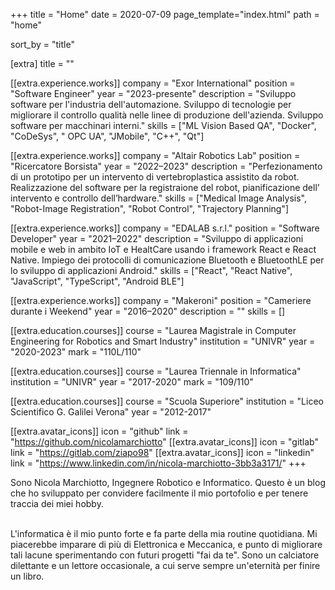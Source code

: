 +++
title = "Home"
date = 2020-07-09
page_template="index.html"
path = "home"

sort_by = "title"

[extra]
title = ""

[[extra.experience.works]]
  company = "Exor International"
  position = "Software Engineer"
  year = "2023-presente"
  description = "Sviluppo software per l'industria dell'automazione. Sviluppo di tecnologie per migliorare il controllo qualità nelle linee di produzione dell'azienda. Sviluppo software per macchinari interni."
  skills = ["ML Vision Based QA", "Docker", "CoDeSys", " OPC UA", "JMobile", "C++", "Qt"]

[[extra.experience.works]]
  company = "Altair Robotics Lab"
  position = "Ricercatore Borsista"
  year = "2022–2023"
  description = "Perfezionamento di un prototipo per un intervento di vertebroplastica assistito da robot. Realizzazione del software per la registraione del robot, pianificazione dell’ intervento e controllo dell’hardware."
  skills = ["Medical Image Analysis", "Robot-Image Registration", "Robot Control", "Trajectory Planning"]
   
[[extra.experience.works]]
  company = "EDALAB s.r.l."
  position = "Software Developer"
  year = "2021–2022"
  description = "Sviluppo di applicazioni mobile e web in ambito IoT e HealtCare usando i framework React e React Native. Impiego dei protocolli di comunicazione Bluetooth e BluetoothLE per lo sviluppo di applicazioni Android."
  skills = ["React", "React Native", "JavaScript", "TypeScript", "Android BLE"]
    
[[extra.experience.works]]
  company = "Makeroni"
  position = "Cameriere durante i Weekend"
  year = "2016–2020"
  description = ""
  skills = []


[[extra.education.courses]]
  course = "Laurea Magistrale in Computer Engineering for Robotics and Smart Industry"
  institution = "UNIVR"
  year = "2020-2023"
  mark = "110L/110"

[[extra.education.courses]]
  course = "Laurea Triennale in Informatica"
  institution = "UNIVR"
  year = "2017-2020"
  mark = "109/110"

[[extra.education.courses]]
  course = "Scuola Superiore"
  institution = "Liceo Scientifico G. Galilei Verona"
  year = "2012-2017"



[[extra.avatar_icons]]
  icon = "github"
  link = "https://github.com/nicolamarchiotto"
[[extra.avatar_icons]]
  icon = "gitlab"
  link = "https://gitlab.com/ziapo98"
[[extra.avatar_icons]]
  icon = "linkedin"
  link = "https://www.linkedin.com/in/nicola-marchiotto-3bb3a3171/"
+++

Sono Nicola Marchiotto, Ingegnere Robotico e Informatico. Questo è un blog che ho sviluppato per convidere facilmente il mio portofolio e per tenere traccia dei miei hobby.
<!-- I am Nicola Marchiotto, a Robotic and Software Engineer. This is a website I developed to share my portfolio and to keep track of my hobbies. -->

<br>
L'informatica è il mio punto forte e fa parte della mia routine quotidiana. Mi piacerebbe imparare di più di Elettronica e Meccanica, e punto di migliorare tali lacune sperimentando con futuri progetti "fai da te". Sono un calciatore dilettante e un lettore occasionale, a cui serve sempre un'eternità per finire un libro.
<!-- Computer Science is what I am good at and it is part of my daily routine. Electronics and Mechanics are my weak points, but on which I am plannig to get better at with my home projects. I am an amateur soccer player and an occasional reader who takes an eternity to finish a book. -->
